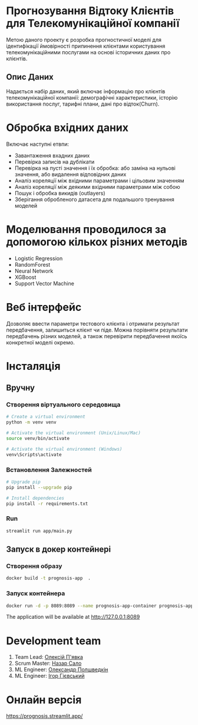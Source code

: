 # Прогнозування Відтоку Клієнтів для Телекомунікаційної компанії

Метою даного проекту є розробка прогностичної моделі для ідентифікації ймовірності припинення клієнтами користування телекомунікаційними послугами на основі історичних даних про клієнтів.

## Опис Даних
Надається набір даних, який включає інформацію про клієнтів телекомунікаційної компанії: демографічні характеристики, історію використання послуг, тарифні плани, дані про відток(Churn).

# Обробка вхідних даних

Включає наступні етвпи:
* Завантаження вхадних даних
* Перевірка записів на дублікати 
* Перевірка на пусті значення і їх обробка: або заміна на нульові значення, або видалення відповідних даних
* Аналіз кореляції між вхідними параметрами і цільовим значенням
* Аналіз кореляції між деякими вхідними параметрами між собою
* Пошук і обробка викидів (outlayers)
* Зберігання обробленого датасета для подальшого тренування моделей

# Моделювання проводилося за допомогою кількох різних методів

* Logistic Regression
* RandomForest
* Neural Network
* XGBoost
* Support Vector Machine

# Веб інтерфейс

Дозволяє ввести параметри тестового клієнта і отримати результат передбачення, залишиться клієнт чи піде.
Можна порівняти результати передбачень різних моделей, а також перевірити передбачення якоїсь конкретної моделі окремо.


# Інсталяція

## Вручну

### Створення віртуального середовища

```bash
# Create a virtual environment
python -m venv venv

# Activate the virtual environment (Unix/Linux/Mac)
source venv/bin/activate

# Activate the virtual environment (Windows)
venv\Scripts\activate
```

### Встановлення Залежностей

```bash
# Upgrade pip
pip install --upgrade pip

# Install dependencies
pip install -r requirements.txt
```

### Run

```bash
streamlit run app/main.py
```

## Запуск в докер контейнері

### Створення образу

```bash
docker build -t prognosis-app  .
```

### Запуск контейнера

```bash
docker run -d -p 8089:8089 --name prognosis-app-container prognosis-app 
```

The application will be available at http://127.0.0.1:8089

# Development team
1. Team Lead: [Олексій П'явка](https://github.com/piavik) 
2. Scrum Master: [Назар Сало](https://github.com/peakodev) 
3. ML Engineer: [Олександр Полшведкін](https://github.com/Polshvedkin-Aleksandr) 
4. ML Engineer: [Ігор Гієвський](https://github.com/GievskiyIgor) 

# Онлайн версія 

https://prognosis.streamlit.app/


